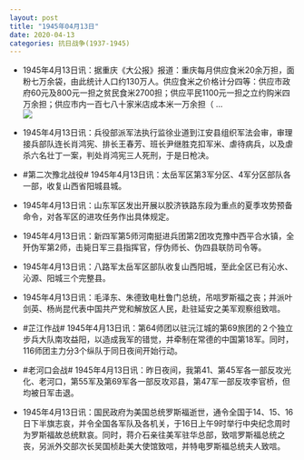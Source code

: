 ```yaml
---
layout: post
title: "1945年04月13日"
date: 2020-04-13
categories: 抗日战争(1937-1945)
---
```


<meta name="referrer" content="no-referrer" />

- 1945年4月13日讯：据重庆《大公报》报道：重庆每月供应食米20余万担，面粉七万余袋，由此统计人口约130万人。供应食米之价格计分四等：供应市政府60元及800元一担之贫民食米2700担；供应平民1100元一担之立约购米四万余担；供应市内一百七八十家米店成本米一万余担（ ... <br/><img src="https://wx2.sinaimg.cn/large/aca367d8ly1gdscfhh07pj20c809zjri.jpg" />

- 1945年4月13日讯：兵役部派军法执行监徐业道到江安县组织军法会审，审理接兵部队连长肖鸿宪、排长王春芳、班长尹继胜克扣军米、虐待病兵，以及虐杀六名壮丁一案，判处肖鸿宪三人死刑，于是日枪决。 

- #第二次豫北战役# 1945年4月13日讯：太岳军区第3军分区、4军分区部队各一部，收复山西省阳城县城。 

- 1945年4月13日讯：山东军区发出开展以胶济铁路东段为重点的夏季攻势预备命令，对各军区的进攻任务作出具体规定。 

- 1945年4月13日讯：新四军第5师河南挺进兵团第2团攻克豫中西平合水镇，全歼伪军第2师，击毙日军三县指挥官，俘伪师长、伪四县联防司令等。 

- 1945年4月13日讯：八路军太岳军区部队收复山西阳城，至此全区已有沁水、沁源、阳城三个完整县。 

- 1945年4月13日讯：毛泽东、朱德致电杜鲁门总统，吊唁罗斯福之丧；并派叶剑英、杨尚昆代表中国共产党和解放区人民，赴驻延安之美军观察组致唁。 

- #芷江作战# 1945年4月13日讯：第64师团以驻沅江城的第69旅团的２个独立步兵大队南攻益阳，以造成我军的错觉，并牵制在常德的中国第18军。同时，116师团主力分3个纵队于同日夜间开始行动。 

- #老河口会战# 1945年4月13日讯：昨日夜间，我第41、第45军各一部反攻光化、老河口，第55军及第69军各一部反攻邓县，第47军一部反攻李官桥，但均被日军击退。 

- 1945年4月13日讯：国民政府为美国总统罗斯福逝世，通令全国于14、15、16日下半旗志哀，并令全国各军队及各机关，于16日上午9时举行中央纪念周时为罗斯福故总统默哀。同时，蒋介石亲往美军驻华总部，致唁罗斯福总统之丧，另派外交部次长吴国桢赴美大使馆致唁，并特电罗斯福总统夫人致唁。 

